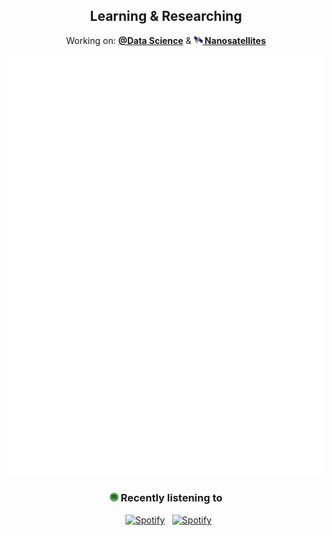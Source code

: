 <div align="center">
  <h2> Learning & Researching </h2>
  <p>Working on: <b><a href="http://uds.udec.cl/">@Data Science</a></b> & <b><a href="http://test.octaaerospace.com/"><img height="14" width="14" src="https://raw.githubusercontent.com/CxrlosKenobi/CxrlosKenobi/main/assets/icons/satellite_icon.png"/> Nanosatellites</a></b></p>
  <img src="github-metrics.svg" alt="Cool metrics"/>
<h3> <img height="14" width="14" src="https://raw.githubusercontent.com/CxrlosKenobi/CxrlosKenobi/main/assets/icons/spotify-icon.png"/>  Recently listening to </h3>
<tr>
  
&nbsp; [![Spotify](https://gh-spotifyapi.herokuapp.com/?background_color=0d1117&border_color=0d1117#gh-dark-mode-only)](https://open.spotify.com/user/cxrloskenobi)
&nbsp; [![Spotify](https://gh-spotifyapi.herokuapp.com/?background_color=171516#gh-light-mode-only)](https://open.spotify.com/user/cxrloskenobi)

<td>
</div>
